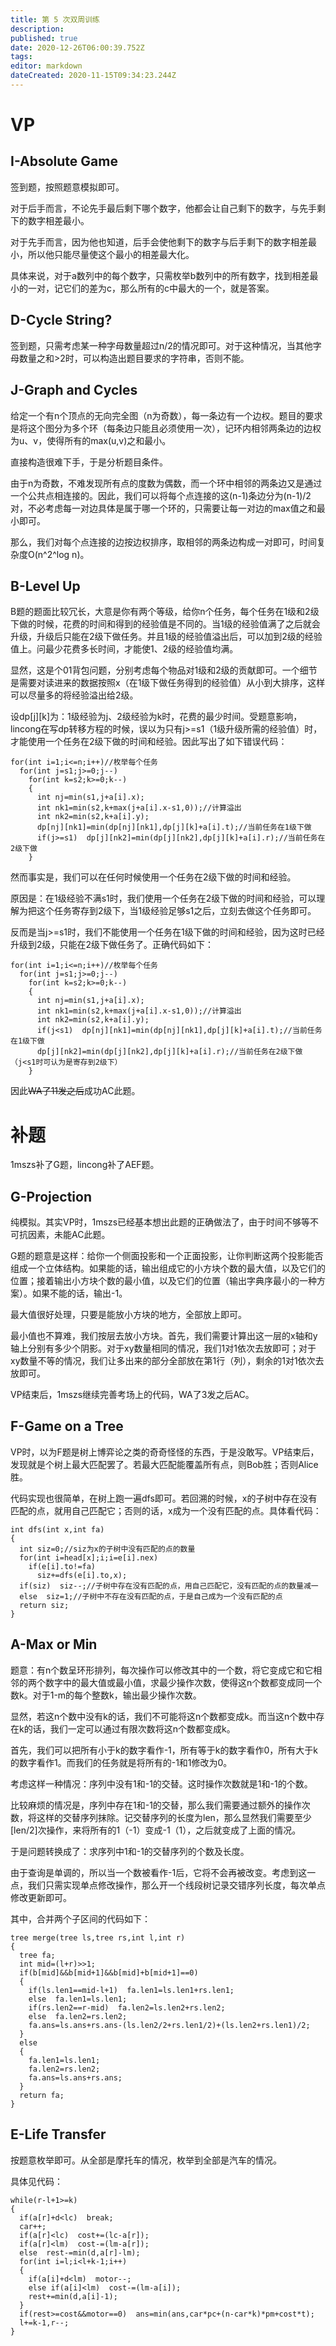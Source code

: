```yaml
---
title: 第 5 次双周训练
description: 
published: true
date: 2020-12-26T06:00:39.752Z
tags: 
editor: markdown
dateCreated: 2020-11-15T09:34:23.244Z
---
```


# VP
## I-Absolute Game
签到题，按照题意模拟即可。

对于后手而言，不论先手最后剩下哪个数字，他都会让自己剩下的数字，与先手剩下的数字相差最小。

对于先手而言，因为他也知道，后手会使他剩下的数字与后手剩下的数字相差最小，所以他只能尽量使这个最小的相差最大化。

具体来说，对于a数列中的每个数字，只需枚举b数列中的所有数字，找到相差最小的一对，记它们的差为c，那么所有的c中最大的一个，就是答案。
## D-Cycle String?
签到题，只需考虑某一种字母数量超过n/2的情况即可。对于这种情况，当其他字母数量之和>2时，可以构造出题目要求的字符串，否则不能。
## J-Graph and Cycles
给定一个有n个顶点的无向完全图（n为奇数），每一条边有一个边权。题目的要求是将这个图分为多个环（每条边只能且必须使用一次），记环内相邻两条边的边权为u、v，使得所有的max(u,v)之和最小。

直接构造很难下手，于是分析题目条件。

由于n为奇数，不难发现所有点的度数为偶数，而一个环中相邻的两条边又是通过一个公共点相连接的。因此，我们可以将每个点连接的这(n-1)条边分为(n-1)/2对，不必考虑每一对边具体是属于哪一个环的，只需要让每一对边的max值之和最小即可。

那么，我们对每个点连接的边按边权排序，取相邻的两条边构成一对即可，时间复杂度O(n^2^log n)。
## B-Level Up
B题的题面比较冗长，大意是你有两个等级，给你n个任务，每个任务在1级和2级下做的时候，花费的时间和得到的经验值是不同的。当1级的经验值满了之后就会升级，升级后只能在2级下做任务。并且1级的经验值溢出后，可以加到2级的经验值上。问最少花费多长时间，才能使1、2级的经验值均满。

显然，这是个01背包问题，分别考虑每个物品对1级和2级的贡献即可。一个细节是需要对读进来的数据按照x（在1级下做任务得到的经验值）从小到大排序，这样可以尽量多的将经验溢出给2级。

设dp[j][k]为：1级经验为j、2级经验为k时，花费的最少时间。受题意影响，lincong在写dp转移方程的时候，误以为只有j>=s1（1级升级所需的经验值）时，才能使用一个任务在2级下做的时间和经验。因此写出了如下错误代码：

    for(int i=1;i<=n;i++)//枚举每个任务
      for(int j=s1;j>=0;j--)
        for(int k=s2;k>=0;k--)
        {
      	  int nj=min(s1,j+a[i].x);
      	  int nk1=min(s2,k+max(j+a[i].x-s1,0));//计算溢出
      	  int nk2=min(s2,k+a[i].y);
      	  dp[nj][nk1]=min(dp[nj][nk1],dp[j][k]+a[i].t);//当前任务在1级下做
      	  if(j>=s1)  dp[j][nk2]=min(dp[j][nk2],dp[j][k]+a[i].r);//当前任务在2级下做
        }
然而事实是，我们可以在任何时候使用一个任务在2级下做的时间和经验。

原因是：在1级经验不满s1时，我们使用一个任务在2级下做的时间和经验，可以理解为把这个任务寄存到2级下，当1级经验足够s1之后，立刻去做这个任务即可。

反而是当j>=s1时，我们不能使用一个任务在1级下做的时间和经验，因为这时已经升级到2级，只能在2级下做任务了。正确代码如下：

    for(int i=1;i<=n;i++)//枚举每个任务
      for(int j=s1;j>=0;j--)
        for(int k=s2;k>=0;k--)
        {
      	  int nj=min(s1,j+a[i].x);
      	  int nk1=min(s2,k+max(j+a[i].x-s1,0));//计算溢出
      	  int nk2=min(s2,k+a[i].y);
      	  if(j<s1)  dp[nj][nk1]=min(dp[nj][nk1],dp[j][k]+a[i].t);//当前任务在1级下做
      	  dp[j][nk2]=min(dp[j][nk2],dp[j][k]+a[i].r);//当前任务在2级下做（j<s1时可认为是寄存到2级下）
        }
因此~~WA了11发之后~~成功AC此题。
# 补题
1mszs补了G题，lincong补了AEF题。
## G-Projection
纯模拟。其实VP时，1mszs已经基本想出此题的正确做法了，由于时间不够等不可抗因素，未能AC此题。

G题的题意是这样：给你一个侧面投影和一个正面投影，让你判断这两个投影能否组成一个立体结构。如果能的话，输出组成它的小方块个数的最大值，以及它们的位置；接着输出小方块个数的最小值，以及它们的位置（输出字典序最小的一种方案）。如果不能的话，输出-1。

最大值很好处理，只要是能放小方块的地方，全部放上即可。

最小值也不算难，我们按层去放小方块。首先，我们需要计算出这一层的x轴和y轴上分别有多少个阴影。对于xy数量相同的情况，我们1对1依次去放即可；对于xy数量不等的情况，我们让多出来的部分全部放在第1行（列），剩余的1对1依次去放即可。

VP结束后，1mszs继续完善考场上的代码，WA了3发之后AC。
## F-Game on a Tree
VP时，以为F题是树上博弈论之类的奇奇怪怪的东西，于是没敢写。VP结束后，发现就是个树上最大匹配罢了。若最大匹配能覆盖所有点，则Bob胜；否则Alice胜。

代码实现也很简单，在树上跑一遍dfs即可。若回溯的时候，x的子树中存在没有匹配的点，就用自己匹配它；否则的话，x成为一个没有匹配的点。具体看代码：

    int dfs(int x,int fa)
    {
      int siz=0;//siz为x的子树中没有匹配的点的数量
      for(int i=head[x];i;i=e[i].nex)
        if(e[i].to!=fa)
          siz+=dfs(e[i].to,x);
      if(siz)  siz--;//子树中存在没有匹配的点，用自己匹配它，没有匹配的点的数量减一
      else  siz=1;//子树中不存在没有匹配的点，于是自己成为一个没有匹配的点
      return siz;
    }
## A-Max or Min
题意：有n个数呈环形排列，每次操作可以修改其中的一个数，将它变成它和它相邻的两个数字中的最大值或最小值，求最少操作次数，使得这n个数都变成同一个数k。对于1-m的每个整数k，输出最少操作次数。

显然，若这n个数中没有k的话，我们不可能将这n个数都变成k。而当这n个数中存在k的话，我们一定可以通过有限次数将这n个数都变成k。

首先，我们可以把所有小于k的数字看作-1，所有等于k的数字看作0，所有大于k的数字看作1。而我们的任务就是将所有的-1和1修改为0。

考虑这样一种情况：序列中没有1和-1的交替。这时操作次数就是1和-1的个数。

比较麻烦的情况是，序列中存在1和-1的交替，那么我们需要通过额外的操作次数，将这样的交替序列抹除。记交替序列的长度为len，那么显然我们需要至少[len/2]次操作，来将所有的1（-1）变成-1（1），之后就变成了上面的情况。

于是问题转换成了：求序列中1和-1的交替序列的个数及长度。

由于查询是单调的，所以当一个数被看作-1后，它将不会再被改变。考虑到这一点，我们只需实现单点修改操作，那么开一个线段树记录交错序列长度，每次单点修改更新即可。

其中，合并两个子区间的代码如下：

    tree merge(tree ls,tree rs,int l,int r)
    {  
      tree fa;
      int mid=(l+r)>>1;
      if(b[mid]&&b[mid+1]&&b[mid]+b[mid+1]==0)
      {
  	    if(ls.len1==mid-l+1)  fa.len1=ls.len1+rs.len1;
  	    else  fa.len1=ls.len1;
  	    if(rs.len2==r-mid)  fa.len2=ls.len2+rs.len2;
  	    else  fa.len2=rs.len2;
  	    fa.ans=ls.ans+rs.ans-(ls.len2/2+rs.len1/2)+(ls.len2+rs.len1)/2;
      }
      else
      {
  	    fa.len1=ls.len1;
  	    fa.len2=rs.len2;
  	    fa.ans=ls.ans+rs.ans;
      }
      return fa;
    }
## E-Life Transfer
按题意枚举即可。从全部是摩托车的情况，枚举到全部是汽车的情况。

具体见代码：

    while(r-l+1>=k)
    {
  	  if(a[r]+d<lc)  break;
  	  car++;
	  if(a[r]<lc)  cost+=(lc-a[r]);
	  if(a[r]<lm)  cost-=(lm-a[r]);
	  else  rest-=min(d,a[r]-lm);
  	  for(int i=l;i<l+k-1;i++)
  	  {
  	    if(a[i]+d<lm)  motor--;
	    else if(a[i]<lm)  cost-=(lm-a[i]);
  	    rest+=min(d,a[i]-1);
	  }	
	  if(rest>=cost&&motor==0)  ans=min(ans,car*pc+(n-car*k)*pm+cost*t);
	  l+=k-1,r--;
    }
